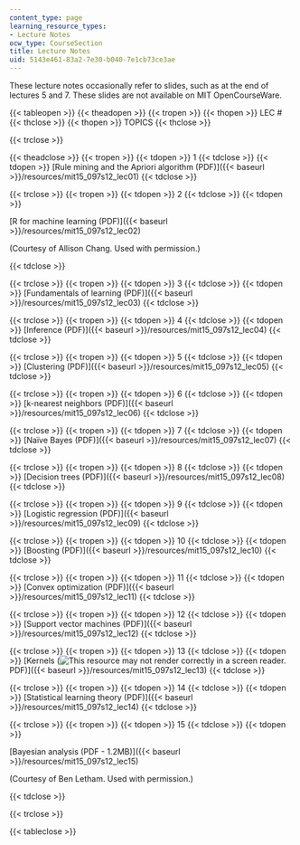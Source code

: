```yaml
---
content_type: page
learning_resource_types:
- Lecture Notes
ocw_type: CourseSection
title: Lecture Notes
uid: 5143e461-83a2-7e30-b040-7e1cb73ce3ae
---
```


These lecture notes occasionally refer to slides, such as at the end of lectures 5 and 7. These slides are not available on MIT OpenCourseWare.

{{< tableopen >}}
{{< theadopen >}}
{{< tropen >}}
{{< thopen >}}
LEC #
{{< thclose >}}
{{< thopen >}}
TOPICS
{{< thclose >}}

{{< trclose >}}

{{< theadclose >}}
{{< tropen >}}
{{< tdopen >}}
1
{{< tdclose >}}
{{< tdopen >}}
[Rule mining and the Apriori algorithm (PDF)]({{< baseurl >}}/resources/mit15_097s12_lec01)
{{< tdclose >}}

{{< trclose >}}
{{< tropen >}}
{{< tdopen >}}
2
{{< tdclose >}}
{{< tdopen >}}


[R for machine learning (PDF)]({{< baseurl >}}/resources/mit15_097s12_lec02)

(Courtesy of Allison Chang. Used with permission.)


{{< tdclose >}}

{{< trclose >}}
{{< tropen >}}
{{< tdopen >}}
3
{{< tdclose >}}
{{< tdopen >}}
[Fundamentals of learning (PDF)]({{< baseurl >}}/resources/mit15_097s12_lec03)
{{< tdclose >}}

{{< trclose >}}
{{< tropen >}}
{{< tdopen >}}
4
{{< tdclose >}}
{{< tdopen >}}
[Inference (PDF)]({{< baseurl >}}/resources/mit15_097s12_lec04)
{{< tdclose >}}

{{< trclose >}}
{{< tropen >}}
{{< tdopen >}}
5
{{< tdclose >}}
{{< tdopen >}}
[Clustering (PDF)]({{< baseurl >}}/resources/mit15_097s12_lec05)
{{< tdclose >}}

{{< trclose >}}
{{< tropen >}}
{{< tdopen >}}
6
{{< tdclose >}}
{{< tdopen >}}
[k-nearest neighbors (PDF)]({{< baseurl >}}/resources/mit15_097s12_lec06)
{{< tdclose >}}

{{< trclose >}}
{{< tropen >}}
{{< tdopen >}}
7
{{< tdclose >}}
{{< tdopen >}}
[Naïve Bayes (PDF)]({{< baseurl >}}/resources/mit15_097s12_lec07)
{{< tdclose >}}

{{< trclose >}}
{{< tropen >}}
{{< tdopen >}}
8
{{< tdclose >}}
{{< tdopen >}}
[Decision trees (PDF)]({{< baseurl >}}/resources/mit15_097s12_lec08)
{{< tdclose >}}

{{< trclose >}}
{{< tropen >}}
{{< tdopen >}}
9
{{< tdclose >}}
{{< tdopen >}}
[Logistic regression (PDF)]({{< baseurl >}}/resources/mit15_097s12_lec09)
{{< tdclose >}}

{{< trclose >}}
{{< tropen >}}
{{< tdopen >}}
10
{{< tdclose >}}
{{< tdopen >}}
[Boosting (PDF)]({{< baseurl >}}/resources/mit15_097s12_lec10)
{{< tdclose >}}

{{< trclose >}}
{{< tropen >}}
{{< tdopen >}}
11
{{< tdclose >}}
{{< tdopen >}}
[Convex optimization (PDF)]({{< baseurl >}}/resources/mit15_097s12_lec11)
{{< tdclose >}}

{{< trclose >}}
{{< tropen >}}
{{< tdopen >}}
12
{{< tdclose >}}
{{< tdopen >}}
[Support vector machines (PDF)]({{< baseurl >}}/resources/mit15_097s12_lec12)
{{< tdclose >}}

{{< trclose >}}
{{< tropen >}}
{{< tdopen >}}
13
{{< tdclose >}}
{{< tdopen >}}
[Kernels (![This resource may not render correctly in a screen reader.](/images/inacessible.gif)PDF)]({{< baseurl >}}/resources/mit15_097s12_lec13)
{{< tdclose >}}

{{< trclose >}}
{{< tropen >}}
{{< tdopen >}}
14
{{< tdclose >}}
{{< tdopen >}}
[Statistical learning theory (PDF)]({{< baseurl >}}/resources/mit15_097s12_lec14)
{{< tdclose >}}

{{< trclose >}}
{{< tropen >}}
{{< tdopen >}}
15
{{< tdclose >}}
{{< tdopen >}}


[Bayesian analysis (PDF - 1.2MB)]({{< baseurl >}}/resources/mit15_097s12_lec15)

(Courtesy of Ben Letham. Used with permission.)


{{< tdclose >}}

{{< trclose >}}

{{< tableclose >}}